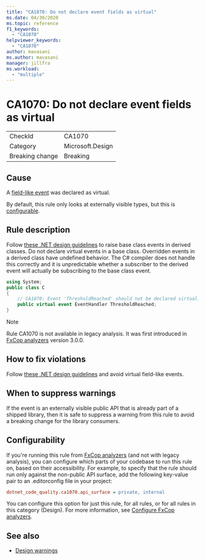 ```yaml
---
title: "CA1070: Do not declare event fields as virtual"
ms.date: 04/30/2020
ms.topic: reference
f1_keywords:
  - "CA1070"
helpviewer_keywords:
  - "CA1070"
author: mavasani
ms.author: mavasani
manager: jillfra
ms.workload:
  - "multiple"
---
```

# CA1070: Do not declare event fields as virtual

|||
|-|-|
|CheckId|CA1070|
|Category|Microsoft.Design|
|Breaking change|Breaking|

## Cause

A [field-like event](/dotnet/csharp/language-reference/language-specification/classes#field-like-events) was declared as virtual.

By default, this rule only looks at externally visible types, but this is [configurable](#configurability).

## Rule description

Follow [these .NET design guidelines](/dotnet/csharp/programming-guide/events/how-to-raise-base-class-events-in-derived-classes) to raise base class events in derived classes. Do not declare virtual events in a base class. Overridden events in a derived class have undefined behavior. The C# compiler does not handle this correctly and it is unpredictable whether a subscriber to the derived event will actually be subscribing to the base class event.

```csharp
using System;
public class C
{
    // CA1070: Event 'ThresholdReached' should not be declared virtual.
    public virtual event EventHandler ThresholdReached;
}
```

> [!NOTE]
> Rule CA1070 is not available in legacy analysis. It was first introduced in [FxCop analyzers](https://www.nuget.org/packages/Microsoft.CodeAnalysis.FxCopAnalyzers) version 3.0.0.

## How to fix violations

Follow [these .NET design guidelines](/dotnet/csharp/programming-guide/events/how-to-raise-base-class-events-in-derived-classes) and avoid virtual field-like events.

## When to suppress warnings

If the event is an externally visible public API that is already part of a shipped library, then it is safe to suppress a warning from this rule to avoid a breaking change for the library consumers.

## Configurability

If you're running this rule from [FxCop analyzers](install-fxcop-analyzers.md) (and not with legacy analysis), you can configure which parts of your codebase to run this rule on, based on their accessibility. For example, to specify that the rule should run only against the non-public API surface, add the following key-value pair to an .editorconfig file in your project:

```ini
dotnet_code_quality.ca1070.api_surface = private, internal
```

You can configure this option for just this rule, for all rules, or for all rules in this category (Design). For more information, see [Configure FxCop analyzers](configure-fxcop-analyzers.md).

## See also

- [Design warnings](design-warnings.md)
